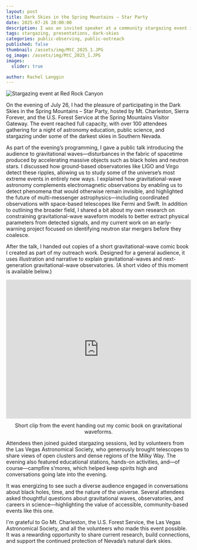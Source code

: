 ```yaml
---
layout: post
title: Dark Skies in the Spring Mountains – Star Party
date: 2025-07-26 20:00:00
description: I was an invited speaker at a community stargazing event in Red Rock Canyon, where I shared the science of gravitational-waves and the importance of protecting dark skies.
tags: stargazing, presentations, dark-skies
categories: public-observing, public-outreach
published: false
thumbnail: /assets/img/MtC_2025_1.JPG
og_image: /assets/img/MtC_2025_1.JPG
images:
  slider: true

author: Rachel Langgin
---
```


<div class="d-flex justify-content-center my-4">
  <img src="/assets/img/MtC_2025_1.JPG" alt="Stargazing event at Red Rock Canyon" class="img-fluid mb-4">
</div>

On the evening of July 26, I had the pleasure of participating in the Dark Skies in the Spring Mountains – Star Party, hosted by Mt. Charleston, Sierra Forever, and the U.S. Forest Service at the Spring Mountains Visitor Gateway. The event reached full capacity, with over 100 attendees gathering for a night of astronomy education, public science, and stargazing under some of the darkest skies in Southern Nevada.

As part of the evening’s programming, I gave a public talk introducing the audience to gravitational waves—disturbances in the fabric of spacetime produced by accelerating massive objects such as black holes and neutron stars. I discussed how ground-based observatories like LIGO and Virgo detect these ripples, allowing us to study some of the universe’s most extreme events in entirely new ways.
I explained how gravitational-wave astronomy complements electromagnetic observations by enabling us to detect phenomena that would otherwise remain invisible, and highlighted the future of multi-messenger astrophysics—including coordinated observations with space-based telescopes like Fermi and Swift.
In addition to outlining the broader field, I shared a bit about my own research on constraining gravitational-wave waveform models to better extract physical parameters from detected signals, and my current work on an early-warning project focused on identifying neutron star mergers before they coalesce. 

After the talk, I handed out copies of a short gravitational-wave comic book I created as part of my outreach work. Designed for a general audience, it uses illustration and narrative to explain gravitational-waves and next-generation gravitational-wave observatories. (A short video of this moment is available below.)

<div style="display: flex; justify-content: center; flex-direction: column; align-items: center; margin: 10px 0;">
  <div style="position: relative; width: 100%; max-width: 800px; padding-top: 75%; overflow: hidden;">
   <iframe src="https://drive.google.com/file/d/1dvBxdagR4tku4BgSJmSsO1EVp_b6ejAp/preview" 
      style="position: absolute; top: 0; left: 0; width: 100%; height: 100%;" 
      allow="autoplay" 
      frameborder="0">
    </iframe>
  </div>
  <div class="caption" style="text-align: center; margin-top: 10px;">
    Short clip from the event handing out my comic book on gravitational waveforms.
  </div>
</div>

<style>
  iframe {
    max-width: 100%;
  }
  @media (max-width: 600px) {
    iframe {
      width: 100%;
      height: auto;
    }
  }
</style>

Attendees then joined guided stargazing sessions, led by volunteers from the Las Vegas Astronomical Society, who generously brought telescopes to share views of open clusters and dense regions of the Milky Way. The evening also featured educational stations, hands-on activities, and—of course—campfire s’mores, which helped keep spirits high and conversations going late into the evening.

It was energizing to see such a diverse audience engaged in conversations about black holes, time, and the nature of the universe. Several attendees asked thoughtful questions about gravitational waves, observatories, and careers in science—highlighting the value of accessible, community-based events like this one.

I'm grateful to Go Mt. Charleston, the U.S. Forest Service, the Las Vegas Astronomical Society, and all the volunteers who made this event possible. It was a rewarding opportunity to share current research, build connections, and support the continued protection of Nevada’s natural dark skies.
